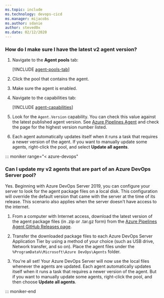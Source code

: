 ```yaml
---
ms.topic: include
ms.technology: devops-cicd
ms.manager: mijacobs
ms.author: sdanie
author: steved0x
ms.date: 02/12/2020
---
```


### How do I make sure I have the latest v2 agent version?

1. Navigate to the **Agent pools** tab:

   [!INCLUDE [agent-pools-tab](../../includes/agent-pools-tab.md)]

1. Click the pool that contains the agent.

1. Make sure the agent is enabled.

1. Navigate to the capabilities tab:
 
   [!INCLUDE [agent-capabilities](../../includes/agent-capabilities-tab.md)]

1. Look for the `Agent.Version` capability. You can check this value against the latest published agent version. See [Azure Pipelines Agent](https://github.com/Microsoft/azure-pipelines-agent/releases) and check the page for the highest version number listed.

1. Each agent automatically updates itself when it runs a task that requires a newer version of the agent. If you want to manually update some agents, right-click the pool, and select **Update all agents**.

::: moniker range="< azure-devops"

### Can I update my v2 agents that are part of an Azure DevOps Server pool?

Yes.
Beginning with Azure DevOps Server 2019, you can configure your server to look for the agent package files on a local disk.
This configuration will override the default version that came with the server at the time of its release.
This scenario also applies when the server doesn't have access to the internet.

1. From a computer with Internet access, download the latest version of the agent package files (in .zip or .tar.gz form) from the [Azure Pipelines Agent GitHub Releases page](https://github.com/Microsoft/azure-pipelines-agent/releases).

2. Transfer the downloaded package files to each Azure DevOps Server Application Tier by using a method of your choice (such as USB drive, Network transfer, and so on). Place the agent files under the `%ProgramData%\Microsoft\Azure DevOps\Agents` folder.

3. You're all set! Your Azure DevOps Server will now use the local files whenever the agents are updated. Each agent automatically updates itself when it runs a task that requires a newer version of the agent. But if you want to manually update some agents, right-click the pool, and then choose **Update all agents**.

::: moniker-end
